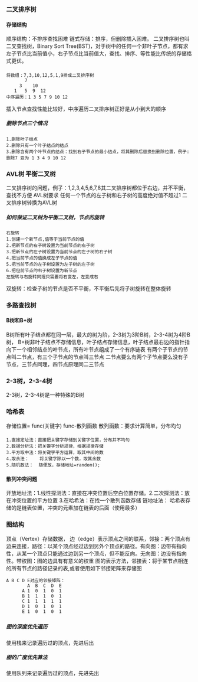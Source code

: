 ### 二叉排序树
#### 存储结构
顺序结构：不排序查找困难
链式存储：排序，但删除插入困难。
二叉排序树也叫二叉查找树，Binary Sort Tree(BST)，对于树中的任何一个非叶子节点，都有求左子节点比当前值小，右子节点比当前值大，查找、排序、等性能比传统的存储格式更优。
#### 
    将数组：7,3,10,12,5,1,9排成二叉排序树
           7
         3    10
       1   5  9  12
    中序遍历：1 3 5 7 9 10 12

    
插入节点查找性能比较好，中序遍历二叉排序树正好是从小到大的顺序
##### 删除节点三个情况
    1.删除叶子结点 
    2.删除只有一个叶子结点的结点 
    3.删除含有两个叶节点的结点：找到右子节点的最小结点，将其删除后替换到删除位置，例子:删除7 变为 1 3 4 9 10 12 
### AVL树 平衡二叉树
二叉排序树的问题，例子：1,2,3,4,5,6,7,8其二叉排序树都位于右边，并不平衡，查找不方便
AVL树要求 任何一个节点的左子树和右子树的高度绝对值不超过1
二叉排序树转换为AVL树
##### 如何保证二叉树为平衡二叉树，节点的旋转
    右旋转
    1.创建一个新节点,值等于当前节点的值
    2.把新节点的右子树设置为当前节点的右子树
    3.把新节点的左子树设置为当前节点的左子树的右子树
    4.把当前节点的值换成左子节点的值
    5.把当前节点的左子树设置为左子树的左子树
    6.把但前节点的右子树设置为新节点
    左旋转与右旋转同理只需要将右变左，左变成右
双旋转：检查子树的节点是否不平衡，不平衡后先将子树旋转在整体旋转

### 多路查找树
#### B树和B+树
B树所有叶子结点都在同一层，最大的树为阶，2-3树为3阶B树，2-3-4树为4阶B树，
B+树非叶子结点不存储信息，叶子结点存储信息，叶子结点最右边的指针指向下一个相邻结点的叶节点，所有叶节点组成了一个有序链表
有两个子节点的节点叫二节点，有三个子节点的节点叫三节点
二节点要么有两个子节点要么没有子节点，三节点同理，四节点原理同二三节点
### 2-3树，2-3-4树
2-3树，2-3-4树是一种特殊的B树

### 哈希表
存储位置= func(关键字) func-散列函数
散列函数：要求计算简单，分布均匀
####
    1.直接定址法：直接把关键字存储到关键字位置，分布并不均匀
    2.数据分析法：把关键字分析规律，根据规律存储
    3.平方取中法：将关键字平方运算，取其中间的数
    4.取余法：    将关键字除以一个数，取其余数
    5.随机数法：  随便放，存储地址=random();
#### 散列冲突问题
开放地址法：1.线性探测法：直接在冲突位置后空白位置存储。2.二次探测法：放在冲突位置的平方位置 3.在哈希法：在找一个散列函数存储
链地址法： 哈希表存储的是链表位置，冲突的元素加在链表的后面（使用最多）

### 图结构
顶点（Vertex）存储数据， 边（edge）表示顶点之间的联系，邻接：两个顶点有边来连接，路径：以某个顶点经过边到另外个顶点的路径。有向图：边带有指向性，从某一个顶点只能通过边到另一个顶点，但不能反向。无向图：边没有指向性。带权图：图的边具有有意义的权重
图的表示方法，邻接表：将于某节点相连的所有节点的路径记录的表,或者使用如下邻接矩阵来存储图

    A B C D E对应的邻接矩阵：
            A  B  C  D  E 
          A 1  0  1  0  1 
          B 1  1  1  0  1
          C 1  1  1  1  1
          D 1  0  1  0  1
          E 1  0  1  0  1
#####
##### 图的深度优先遍历
使用栈来记录遍历过的顶点，先进后出

##### 图的广度优先算法
使用队列来记录遍历过的顶点，先进先出
